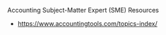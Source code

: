 
Accounting Subject-Matter Expert (SME) Resources
* https://www.accountingtools.com/topics-index/


